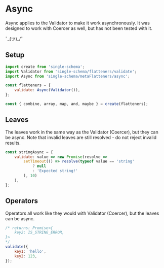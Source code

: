 # Async

Async applies to the Validator to make it work asynchronously. It was designed to work with Coercer as well, but has not been tested with it. 

¯\_(ツ)_/¯

## Setup
```javascript
import create from 'single-schema';
import Validator from 'single-schema/flatteners/validate';
import Async from 'single-schema/metaFlatteners/async';

const flatteners = {
	validate: Async(Validator()),
};

const { combine, array, map, and, maybe } = create(flatteners);
```

## Leaves
The leaves work in the same way as the Validator (Coercer), but they can be async. Note that invalid leaves are still resolved - do not reject invalid results.

```javascript
const stringAsync = {
	validate: value => new Promise(resolve => 
		setTimeout(() => resolve(typeof value == 'string'
			? null
			: 'Expected string!'
		), 10)
	),
};
```

## Operators

Operators all work like they would with Validator (Coercer), but the leaves can be async.

```javascript
/* returns: Promise<{
	key2: IS_STRING_ERROR,
}>
*/
validate({
	key1: 'hello',
	key2: 123,
});
```